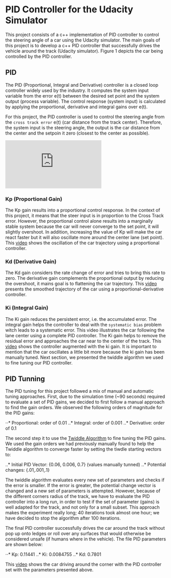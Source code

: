# PID Controller for the Udacity Simulator

This project consists of a c++ implementation of PID controller to control the steering angle of a car using the Udacity simulator. The main goals of this project is to develop a c++ PID controller that successfully drives the vehicle around the track (Udacity simulator). Figure 1 depicts the car being controlled by the PID controller. 


## PID 

The PID (Proportional, Integral and Derivative) controller is a closed loop controller widely used by the industry.  It computes the system input variable from the error e(t) between the desired set point and the system output (process variable). The control response (system input) is calculated by applying the proportional, derivative and integral gains over e(t).

For this project, the PID controller is used to control the steering angle from the ``cross track error`` e(t) (car distance from the track center). Therefore, the system input is the steering angle, the output is the car distance from the center and the setpoin it zero (closest to the center as possible). 

![equation](http://latex.codecogs.com/gif.latex?%5Calpha%20%3D%20-K_pe%28t%29%20-K_d%5Cfrac%7Bde%28t%29%7D%7Bdt%7D%20-%20K_i%5Csum%20e%28t%29)

### Kp (Proportional Gain)

The Kp gain results into a proportional control response. In the context of this project, it means that the steer input is in proportion to the Cross Track error. However, the proportional control alone results into a marginally stable system because the car will never converge to the set point, it will slightly overshoot. In addition, increasing the value of Kp will make the car react faster but it will also oscillate more around the center lane (set point). This [video](https://github.com/otomata/CarND-Controls-PID/blob/master/images/kp.mp4) shows the oscillation of the car trajectory using a proportional controller. 

### Kd (Derivative Gain)

The Kd gain considers the rate change of error and tries to bring this rate to zero. The derivative gain complements the proportional output by reducing the overshoot, it mains goal is to flattening the car trajectory. This [video](https://github.com/otomata/CarND-Controls-PID/blob/master/images/kd.mp4) presents the smoothed trajectory of the car using a proportional-derivative controller. 


### Ki (Integral Gain)

The Ki gain reduces the persistent error, i.e. the accumulated error. The integral gain helps the controller to deal with the  ``systematic bias`` problem witch leads to a systematic error. This video illustrates the car following the lane center using a complete PID controller. The Ki gain helps to remove the residual error and approaches the car near to the center of the track. This [video](https://github.com/otomata/CarND-Controls-PID/blob/master/images/ki.mp4) shows the controller augmented with the ki gain. It is important to mention that the car oscillates a little bit more because the ki gain has been manually tuned. Next section, we presented the twiddle algorithm we used to fine tuning our PID controller.

## PID Tunning

The PID tuning for this project followed a mix of manual and automatic tuning approaches. First, due to the simulation time (~90 seconds) required to evaluate a set of PID gains, we decided to first follow a manual approach to find the gain orders. We observed the following orders of magnitude for the PID gains:

⋅⋅* Proportional: order of 0.01
..* Integral: order of 0.001
..* Derivative: order of 0.1


The second step it to use the [Twiddle Algorithm](https://martin-thoma.com/twiddle/) to fine tuning the PID gains. We used the gain orders we had previously manually found to help the Twiddle algorithm to converge faster by setting the tiwdle starting vectors to: 

..* Initial PID Vector: {0.06, 0.006, 0.7} (values manually tunned)
..* Potential changes: {.01,.001,.1}

The twiddle algorithm evaluates every new set of parameters and checks if the error is smaller. If the error is greater, the potential change vector is changed and a new set of parameters is attempted. However, because of the different corners radius of the track, we have to evaluate the PID controller into a long run, in order to test if the set of parameter (gains) is well adapted for the track, and not only for a small subset. This approach makes the experiment really long; 40 iterations took almost one hour; we have decided to stop the algorithm after 100 iterations. 

The final PID controller successfully drives the car around the track without pop up onto ledges or roll over any surfaces that would otherwise be considered unsafe (if humans where in the vehicle). The file PID parameters are shown below:

⋅⋅* Kp: 0.11441
..* Ki: 0.0084755
..* Kd: 0.7801

This [video](https://github.com/otomata/CarND-Controls-PID/blob/master/images/pid.mp4) shows the car driving around the corner with the PID controller set with the parameters presented above. 

